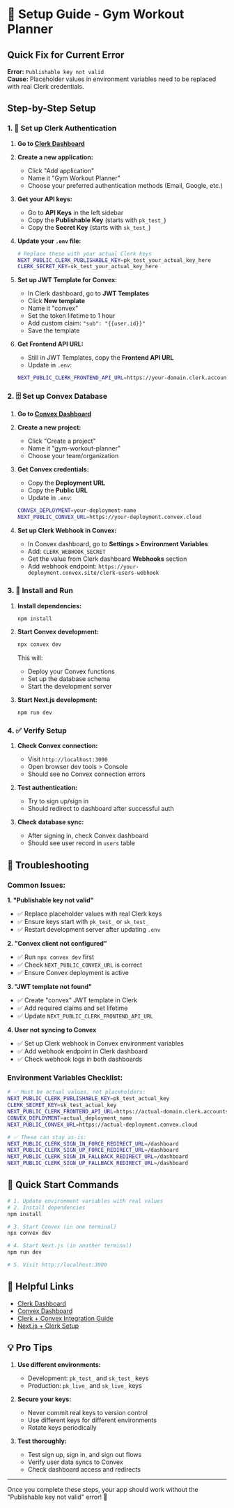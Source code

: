 # 🚀 Setup Guide - Gym Workout Planner

## Quick Fix for Current Error

**Error:** `Publishable key not valid`  
**Cause:** Placeholder values in environment variables need to be replaced with real Clerk credentials.

## Step-by-Step Setup

### 1. 🔐 Set up Clerk Authentication

1. **Go to [Clerk Dashboard](https://dashboard.clerk.com)**
2. **Create a new application:**
   - Click "Add application"
   - Name it "Gym Workout Planner"
   - Choose your preferred authentication methods (Email, Google, etc.)

3. **Get your API keys:**
   - Go to **API Keys** in the left sidebar
   - Copy the **Publishable Key** (starts with `pk_test_`)
   - Copy the **Secret Key** (starts with `sk_test_`)

4. **Update your `.env` file:**
   ```bash
   # Replace these with your actual Clerk keys
   NEXT_PUBLIC_CLERK_PUBLISHABLE_KEY=pk_test_your_actual_key_here
   CLERK_SECRET_KEY=sk_test_your_actual_key_here
   ```

5. **Set up JWT Template for Convex:**
   - In Clerk dashboard, go to **JWT Templates**
   - Click **New template**
   - Name it "convex"
   - Set the token lifetime to 1 hour
   - Add custom claim: `"sub": "{{user.id}}"`
   - Save the template

6. **Get Frontend API URL:**
   - Still in JWT Templates, copy the **Frontend API URL**
   - Update in `.env`:
   ```bash
   NEXT_PUBLIC_CLERK_FRONTEND_API_URL=https://your-domain.clerk.accounts.dev
   ```

### 2. 🗄️ Set up Convex Database

1. **Go to [Convex Dashboard](https://dashboard.convex.dev)**
2. **Create a new project:**
   - Click "Create a project"
   - Name it "gym-workout-planner"
   - Choose your team/organization

3. **Get Convex credentials:**
   - Copy the **Deployment URL**
   - Copy the **Public URL**
   - Update in `.env`:
   ```bash
   CONVEX_DEPLOYMENT=your-deployment-name
   NEXT_PUBLIC_CONVEX_URL=https://your-deployment.convex.cloud
   ```

4. **Set up Clerk Webhook in Convex:**
   - In Convex dashboard, go to **Settings > Environment Variables**
   - Add: `CLERK_WEBHOOK_SECRET`
   - Get the value from Clerk dashboard **Webhooks** section
   - Add webhook endpoint: `https://your-deployment.convex.site/clerk-users-webhook`

### 3. 🔧 Install and Run

1. **Install dependencies:**
   ```bash
   npm install
   ```

2. **Start Convex development:**
   ```bash
   npx convex dev
   ```
   This will:
   - Deploy your Convex functions
   - Set up the database schema
   - Start the development server

3. **Start Next.js development:**
   ```bash
   npm run dev
   ```

### 4. ✅ Verify Setup

1. **Check Convex connection:**
   - Visit `http://localhost:3000`
   - Open browser dev tools > Console
   - Should see no Convex connection errors

2. **Test authentication:**
   - Try to sign up/sign in
   - Should redirect to dashboard after successful auth

3. **Check database sync:**
   - After signing in, check Convex dashboard
   - Should see user record in `users` table

## 🐛 Troubleshooting

### Common Issues:

**1. "Publishable key not valid"**
- ✅ Replace placeholder values with real Clerk keys
- ✅ Ensure keys start with `pk_test_` or `sk_test_`
- ✅ Restart development server after updating `.env`

**2. "Convex client not configured"**
- ✅ Run `npx convex dev` first
- ✅ Check `NEXT_PUBLIC_CONVEX_URL` is correct
- ✅ Ensure Convex deployment is active

**3. "JWT template not found"**
- ✅ Create "convex" JWT template in Clerk
- ✅ Add required claims and set lifetime
- ✅ Update `NEXT_PUBLIC_CLERK_FRONTEND_API_URL`

**4. User not syncing to Convex**
- ✅ Set up Clerk webhook in Convex environment variables
- ✅ Add webhook endpoint in Clerk dashboard
- ✅ Check webhook logs in both dashboards

### Environment Variables Checklist:

```bash
# ✅ Must be actual values, not placeholders:
NEXT_PUBLIC_CLERK_PUBLISHABLE_KEY=pk_test_actual_key
CLERK_SECRET_KEY=sk_test_actual_key  
NEXT_PUBLIC_CLERK_FRONTEND_API_URL=https://actual-domain.clerk.accounts.dev
CONVEX_DEPLOYMENT=actual_deployment_name
NEXT_PUBLIC_CONVEX_URL=https://actual-deployment.convex.cloud

# ✅ These can stay as-is:
NEXT_PUBLIC_CLERK_SIGN_IN_FORCE_REDIRECT_URL=/dashboard
NEXT_PUBLIC_CLERK_SIGN_UP_FORCE_REDIRECT_URL=/dashboard
NEXT_PUBLIC_CLERK_SIGN_IN_FALLBACK_REDIRECT_URL=/dashboard
NEXT_PUBLIC_CLERK_SIGN_UP_FALLBACK_REDIRECT_URL=/dashboard
```

## 🎯 Quick Start Commands

```bash
# 1. Update environment variables with real values
# 2. Install dependencies
npm install

# 3. Start Convex (in one terminal)
npx convex dev

# 4. Start Next.js (in another terminal)  
npm run dev

# 5. Visit http://localhost:3000
```

## 🔗 Helpful Links

- [Clerk Dashboard](https://dashboard.clerk.com)
- [Convex Dashboard](https://dashboard.convex.dev)  
- [Clerk + Convex Integration Guide](https://docs.convex.dev/auth/clerk)
- [Next.js + Clerk Setup](https://clerk.com/docs/quickstarts/nextjs)

## 💡 Pro Tips

1. **Use different environments:**
   - Development: `pk_test_` and `sk_test_` keys
   - Production: `pk_live_` and `sk_live_` keys

2. **Secure your keys:**
   - Never commit real keys to version control
   - Use different keys for different environments
   - Rotate keys periodically

3. **Test thoroughly:**
   - Test sign up, sign in, and sign out flows
   - Verify user data syncs to Convex
   - Check dashboard access and redirects

---

Once you complete these steps, your app should work without the "Publishable key not valid" error! 🎉
